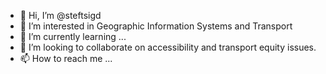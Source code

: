 - 👋 Hi, I’m @steftsigd
- 👀 I’m interested in Geographic Information Systems and Transport
- 🌱 I’m currently learning ...
- 💞️ I’m looking to collaborate on accessibility and transport equity issues.
- 📫 How to reach me ...

<!---
steftsigd/steftsigd is a ✨ special ✨ repository because its `README.md` (this file) appears on your GitHub profile.
You can click the Preview link to take a look at your changes.
--->
